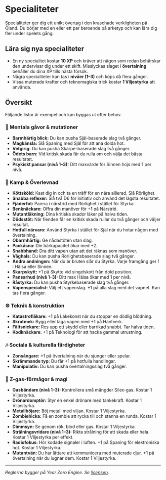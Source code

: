 # Specialiteter

Specialiteter ger dig ett unikt övertag i den kraschade verkligheten på Öland. Du börjar med en eller ett par beroende på arketyp och kan lära dig fler under spelets gång.

## Lära sig nya specialiteter
- En ny specialitet kostar **10 XP** och kräver att någon som redan behärskar den undervisar dig under ett skift. Misslyckas slaget i **övertalning** behåller du dina XP tills nästa försök.
- Några specialiteter kan tas i **nivåer (1–3)** och köps då flera gånger.
- Vissa muterade krafter och teknomagiska trick kostar **1 Viljestyrka** att använda.

## Översikt
Följande listor är exempel och kan byggas ut efter behov.

### 🧠 Mentala gåvor & mutationer
- **Barmhärtig blick:** Du kan pusha Själ-baserade slag två gånger.
- **Magkänsla:** Slå Spaning med Själ för att ana dolda hot.
- **Vetgirig:** Du kan pusha Skärpe-baserade slag två gånger.
- **Ödets barn:** Vid kritisk skada får du rulla om och välja det bästa resultatet.
- **Psykiskt pansar (nivå 1–3):** Ditt maxvärde för Sinnen höjs med 1 per nivå.

### 🔪 Kamp & Överlevnad
- **Köttsköld:** Kast dig in och ta en träff för en nära allierad. Slå Rörlighet.
- **Snabba reflexer:** Slå två D6 för initiativ och använd det lägsta resultatet.
- **Fjäderfot:** Parera i närstrid med Rörlighet i stället för Styrka.
- **Benknäckare:** Offra din manöver för +1 på Närstrid.
- **Mutantläkning:** Dina kritiska skador läker på halva tiden.
- **Dödsstöt:** När fienden får en kritisk skada rullar du två gånger och väljer resultat.
- **Hotfull närvaro:** Använd Styrka i stället för Själ när du hotar någon med övertalning.
- **Obarmhärtig:** Ge nådastöten utan slag.
- **Packåsna:** Din bärkapacitet ökar med +2.
- **Snabbhand:** Dra ditt vapen utan att det räknas som manöver.
- **Våghals:** Du kan pusha Rörlighetsbaserade slag två gånger.
- **Andra andningen:** När du är bruten slår du Styrka. Varje framgång ger 1 i Hälsa eller Sinnen.
- **Skarpskytt:** +1 på Skytte vid singelskott från dold position.
- **Pansarhud (nivå 1–3):** Ditt max Hälsa ökar med 1 per nivå.
- **Råstyrka:** Du kan pusha Styrkebaserade slag två gånger.
- **Vapenspecialist:** Välj ett vapenslag. +1 på alla slag med det vapnet. Kan tas flera gånger.

### ⚙️ Teknik & konstruktion
- **Katastrofläkare:** +1 på Läkekonst när du stoppar en dödlig blödning.
- **Skrotmek:** Bygg eller laga vapen med +1 på Hantverk.
- **Fältsnickare:** Res upp ett skydd eller barrikad snabbt. Tar halva tiden.
- **Kodknäckare:** +1 på Teknologi för att hacka gammal utrustning.

### 🎶 Sociala & kulturella färdigheter
- **Zonsångare:** +1 på övertalning när du sjunger eller spelar.
- **Skrämmande typ:** Du får +1 på hotfulla handlingar.
- **Manipulativ:** Du kan pusha övertalningsslag två gånger.

### 🧬 Z-gas-förmågor & magi
- **Gasbändare (nivå 1–3):** Kontrollera små mängder Silex-gas. Kostar 1 Viljestyrka.
- **Drönardomptör:** Styr en enkel drönare med tankekraft. Kostar 1 Viljestyrka.
- **Metallböjare:** Böj metall med viljan. Kostar 1 Viljestyrka.
- **Zombiehicka:** Få en zombie att rycka till och stanna en runda. Kostar 1 Viljestyrka.
- **Dimmsyn:** Se genom rök, blod eller gas. Kostar 1 Viljestyrka.
- **Strålningsvridare (nivå 1–3):** Rikta strålning för att skada eller hela. Kostar 1 Viljestyrka per effekt.
- **Radiofokus:** Hör kodade signaler i luften. +1 på Spaning för elektroniska hot. Kostar 1 Viljestyrka.
- **Mutantvän:** Du har lättare att kommunicera med muterade djur. +1 på övertalning när du lugnar dem. Kostar 1 Viljestyrka.

---
*Reglerna bygger på Year Zero Engine. Se [licensen](../LICENSE.md).*
